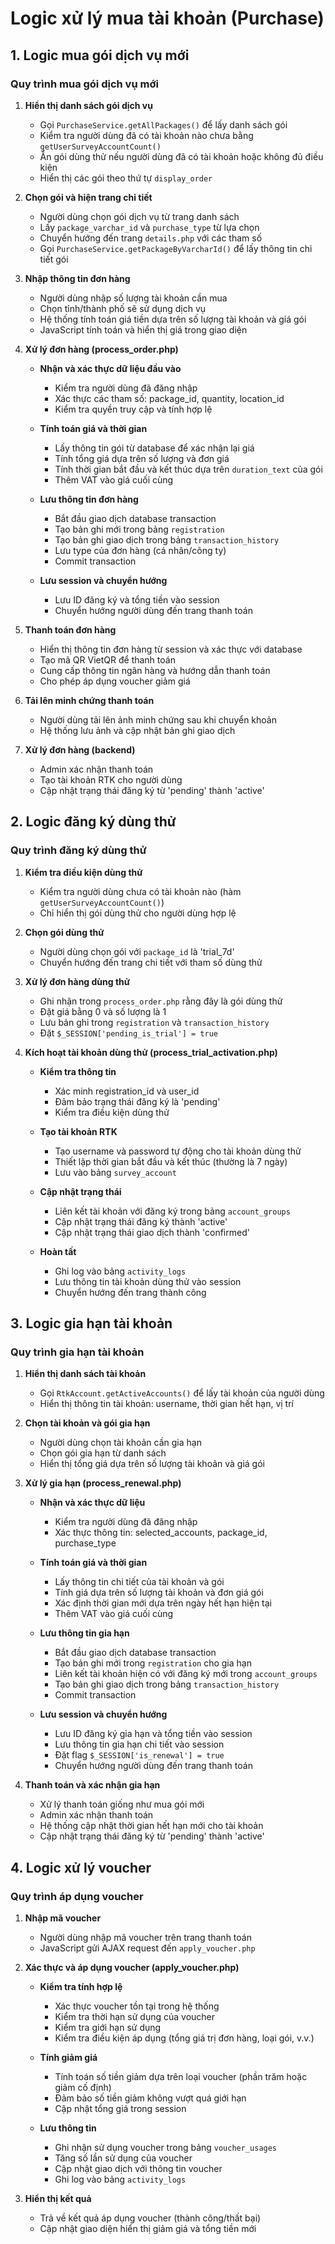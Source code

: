# Logic xử lý mua tài khoản (Purchase)

## 1. Logic mua gói dịch vụ mới

### Quy trình mua gói dịch vụ mới

1. **Hiển thị danh sách gói dịch vụ**
   - Gọi `PurchaseService.getAllPackages()` để lấy danh sách gói
   - Kiểm tra người dùng đã có tài khoản nào chưa bằng `getUserSurveyAccountCount()`
   - Ẩn gói dùng thử nếu người dùng đã có tài khoản hoặc không đủ điều kiện
   - Hiển thị các gói theo thứ tự `display_order`

2. **Chọn gói và hiện trang chi tiết**
   - Người dùng chọn gói dịch vụ từ trang danh sách
   - Lấy `package_varchar_id` và `purchase_type` từ lựa chọn
   - Chuyển hướng đến trang `details.php` với các tham số
   - Gọi `PurchaseService.getPackageByVarcharId()` để lấy thông tin chi tiết gói

3. **Nhập thông tin đơn hàng**
   - Người dùng nhập số lượng tài khoản cần mua
   - Chọn tỉnh/thành phố sẽ sử dụng dịch vụ
   - Hệ thống tính toán giá tiền dựa trên số lượng tài khoản và giá gói
   - JavaScript tính toán và hiển thị giá trong giao diện

4. **Xử lý đơn hàng (process_order.php)**
   - **Nhận và xác thực dữ liệu đầu vào**
     - Kiểm tra người dùng đã đăng nhập
     - Xác thực các tham số: package_id, quantity, location_id
     - Kiểm tra quyền truy cập và tính hợp lệ

   - **Tính toán giá và thời gian**
     - Lấy thông tin gói từ database để xác nhận lại giá
     - Tính tổng giá dựa trên số lượng và đơn giá
     - Tính thời gian bắt đầu và kết thúc dựa trên `duration_text` của gói
     - Thêm VAT vào giá cuối cùng

   - **Lưu thông tin đơn hàng**
     - Bắt đầu giao dịch database transaction
     - Tạo bản ghi mới trong bảng `registration`
     - Tạo bản ghi giao dịch trong bảng `transaction_history`
     - Lưu type của đơn hàng (cá nhân/công ty)
     - Commit transaction

   - **Lưu session và chuyển hướng**
     - Lưu ID đăng ký và tổng tiền vào session
     - Chuyển hướng người dùng đến trang thanh toán

5. **Thanh toán đơn hàng**
   - Hiển thị thông tin đơn hàng từ session và xác thực với database
   - Tạo mã QR VietQR để thanh toán
   - Cung cấp thông tin ngân hàng và hướng dẫn thanh toán
   - Cho phép áp dụng voucher giảm giá

6. **Tải lên minh chứng thanh toán**
   - Người dùng tải lên ảnh minh chứng sau khi chuyển khoản
   - Hệ thống lưu ảnh và cập nhật bản ghi giao dịch

7. **Xử lý đơn hàng (backend)**
   - Admin xác nhận thanh toán
   - Tạo tài khoản RTK cho người dùng
   - Cập nhật trạng thái đăng ký từ 'pending' thành 'active'

## 2. Logic đăng ký dùng thử

### Quy trình đăng ký dùng thử

1. **Kiểm tra điều kiện dùng thử**
   - Kiểm tra người dùng chưa có tài khoản nào (hàm `getUserSurveyAccountCount()`)
   - Chỉ hiển thị gói dùng thử cho người dùng hợp lệ

2. **Chọn gói dùng thử**
   - Người dùng chọn gói với `package_id` là 'trial_7d'
   - Chuyển hướng đến trang chi tiết với tham số dùng thử

3. **Xử lý đơn hàng dùng thử**
   - Ghi nhận trong `process_order.php` rằng đây là gói dùng thử
   - Đặt giá bằng 0 và số lượng là 1
   - Lưu bản ghi trong `registration` và `transaction_history`
   - Đặt `$_SESSION['pending_is_trial'] = true`

4. **Kích hoạt tài khoản dùng thử (process_trial_activation.php)**
   - **Kiểm tra thông tin**
     - Xác minh registration_id và user_id
     - Đảm bảo trạng thái đăng ký là 'pending'
     - Kiểm tra điều kiện dùng thử
     
   - **Tạo tài khoản RTK**
     - Tạo username và password tự động cho tài khoản dùng thử
     - Thiết lập thời gian bắt đầu và kết thúc (thường là 7 ngày)
     - Lưu vào bảng `survey_account`
     
   - **Cập nhật trạng thái**
     - Liên kết tài khoản với đăng ký trong bảng `account_groups`
     - Cập nhật trạng thái đăng ký thành 'active'
     - Cập nhật trạng thái giao dịch thành 'confirmed'
     
   - **Hoàn tất**
     - Ghi log vào bảng `activity_logs`
     - Lưu thông tin tài khoản dùng thử vào session
     - Chuyển hướng đến trang thành công

## 3. Logic gia hạn tài khoản

### Quy trình gia hạn tài khoản

1. **Hiển thị danh sách tài khoản**
   - Gọi `RtkAccount.getActiveAccounts()` để lấy tài khoản của người dùng
   - Hiển thị thông tin tài khoản: username, thời gian hết hạn, vị trí

2. **Chọn tài khoản và gói gia hạn**
   - Người dùng chọn tài khoản cần gia hạn
   - Chọn gói gia hạn từ danh sách
   - Hiển thị tổng giá dựa trên số lượng tài khoản và giá gói

3. **Xử lý gia hạn (process_renewal.php)**
   - **Nhận và xác thực dữ liệu**
     - Kiểm tra người dùng đã đăng nhập
     - Xác thực thông tin: selected_accounts, package_id, purchase_type
     
   - **Tính toán giá và thời gian**
     - Lấy thông tin chi tiết của tài khoản và gói
     - Tính giá dựa trên số lượng tài khoản và đơn giá gói
     - Xác định thời gian mới dựa trên ngày hết hạn hiện tại
     - Thêm VAT vào giá cuối cùng
     
   - **Lưu thông tin gia hạn**
     - Bắt đầu giao dịch database transaction
     - Tạo bản ghi mới trong `registration` cho gia hạn
     - Liên kết tài khoản hiện có với đăng ký mới trong `account_groups`
     - Tạo bản ghi giao dịch trong bảng `transaction_history`
     - Commit transaction
     
   - **Lưu session và chuyển hướng**
     - Lưu ID đăng ký gia hạn và tổng tiền vào session
     - Lưu thông tin gia hạn chi tiết vào session
     - Đặt flag `$_SESSION['is_renewal'] = true`
     - Chuyển hướng người dùng đến trang thanh toán

4. **Thanh toán và xác nhận gia hạn**
   - Xử lý thanh toán giống như mua gói mới
   - Admin xác nhận thanh toán
   - Hệ thống cập nhật thời gian hết hạn mới cho tài khoản
   - Cập nhật trạng thái đăng ký từ 'pending' thành 'active'

## 4. Logic xử lý voucher

### Quy trình áp dụng voucher

1. **Nhập mã voucher**
   - Người dùng nhập mã voucher trên trang thanh toán
   - JavaScript gửi AJAX request đến `apply_voucher.php`

2. **Xác thực và áp dụng voucher (apply_voucher.php)**
   - **Kiểm tra tính hợp lệ**
     - Xác thực voucher tồn tại trong hệ thống
     - Kiểm tra thời hạn sử dụng của voucher
     - Kiểm tra giới hạn sử dụng
     - Kiểm tra điều kiện áp dụng (tổng giá trị đơn hàng, loại gói, v.v.)
     
   - **Tính giảm giá**
     - Tính toán số tiền giảm dựa trên loại voucher (phần trăm hoặc giảm cố định)
     - Đảm bảo số tiền giảm không vượt quá giới hạn
     - Cập nhật tổng giá trong session
     
   - **Lưu thông tin**
     - Ghi nhận sử dụng voucher trong bảng `voucher_usages`
     - Tăng số lần sử dụng của voucher
     - Cập nhật giao dịch với thông tin voucher
     - Ghi log vào bảng `activity_logs`

3. **Hiển thị kết quả**
   - Trả về kết quả áp dụng voucher (thành công/thất bại)
   - Cập nhật giao diện hiển thị giảm giá và tổng tiền mới
